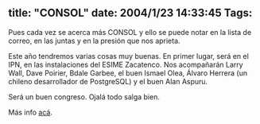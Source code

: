 title: "CONSOL"
date: 2004/1/23 14:33:45
Tags: 
---
<p>Pues cada vez se acerca más CONSOL y ello se puede notar en la lista de correo, en las juntas y en la presión que nos aprieta.</p>

<p>Este año tendremos varias cosas muy buenas. En primer lugar, será en el IPN, en las instalaciones del ESIME Zacatenco. Nos acompañarán Larry Wall, Dave Poirier, Bdale Garbee, el buen Ismael Olea, Álvaro Herrera (un chileno desarrollador de PostgreSQL) y el buen Alan Aspuru.</p>

<p>Será un buen congreso. Ojalá todo salga bien.</p>

<p>Más info <a href="http://web.archive.org/web/20040128181544/http://www.consol.org.mx/">acá</a>.</p>
